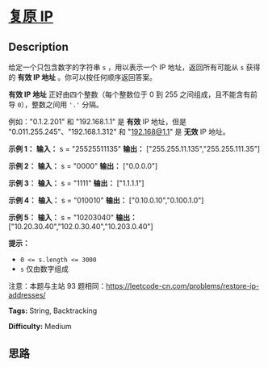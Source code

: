# [复原 IP ][title]

## Description

给定一个只包含数字的字符串 `s` ，用以表示一个 IP 地址，返回所有可能从 `s` 获得的 **有效 IP 地址** 。你可以按任何顺序返回答案。

**有效 IP 地址** 正好由四个整数（每个整数位于 0 到 255 之间组成，且不能含有前导 `0`），整数之间用 `'.'` 分隔。

例如："0.1.2.201" 和 "192.168.1.1" 是 **有效** IP 地址，但是
"0.011.255.245"、"192.168.1.312" 和 "192.168@1.1" 是 **无效** IP 地址。



**示例 1：**
            **输入：** s = "25525511135"    **输出：** ["255.255.11.135","255.255.111.35"]    

**示例 2：**
            **输入：** s = "0000"    **输出：** ["0.0.0.0"]    

**示例 3：**
            **输入：** s = "1111"    **输出：** ["1.1.1.1"]    

**示例 4：**
            **输入：** s = "010010"    **输出：** ["0.10.0.10","0.100.1.0"]    

**示例 5：**
            **输入：** s = "10203040"    **输出：** ["10.20.30.40","102.0.30.40","10.203.0.40"]    



**提示：**

  * `0 <= s.length <= 3000`
  * `s` 仅由数字组成



注意：本题与主站 93 题相同：<https://leetcode-cn.com/problems/restore-ip-addresses/>


**Tags:** String, Backtracking

**Difficulty:** Medium

## 思路

[title]: https://leetcode-cn.com/problems/0on3uN
